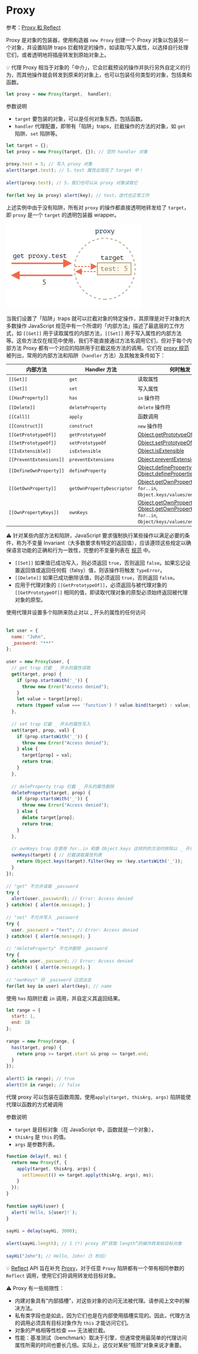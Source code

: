 # Proxy
参考：[Proxy 和 Reflect](https://zh.javascript.info/proxy)

Proxy 是对象的包装器，使用构造器 `new Proxy` 创建一个 Proxy 对象以包装另一个对象，并设置陷阱 traps 拦截特定的操作，如读取/写入属性，以选择自行处理它们，或者透明地将插座转发到原始对象上。

:bulb: 代理 Proxy 相当于对象的「中介」，它会拦截预设的操作并执行另外自定义的行为，而其他操作就会转发到原来的对象上，也可以包装任何类型的对象，包括类和函数。

```js
let proxy = new Proxy(target,  handler);
```

参数说明
- `target` 要包装的对象，可以是任何对象东西，包括函数。
- `handler` 代理配置，即带有「陷阱」traps，拦截操作的方法的对象，如 `get` 陷阱、`set` 陷阱等。


```js
let target = {};
let proxy = new Proxy(target, {}); // 空的 handler 对象

proxy.test = 5; // 写入 proxy 对象
alert(target.test); // 5，test 属性出现在了 target 中！

alert(proxy.test); // 5，我们也可以从 proxy 对象读取它

for(let key in proxy) alert(key); // test，迭代也正常工作
```

上述实例中由于没有陷阱，所有对 `proxy` 的操作都直接透明地转发给了 `target`，即 `proxy` 是一个 `target` 的透明包装器 wrapper。

![proxy](_v_images/20200504090130681_26801.png)

当我们设置了「陷阱」traps 就可以拦截对象的特定操作，其原理是对于对象的大多数操作 JavaScript 规范中有一个所谓的「内部方法」描述了最底层的工作方式，如 `[[Get]]` 用于读取属性的内部方法，`[[Set]]` 用于写入属性的内部方法等。这些方法仅在规范中使用，我们不能直接通过方法名调用它们，但对于每个内部方法 Proxy 都有一个对应的陷阱用于拦截这些方法的调用。它们在 [proxy 规范](https://tc39.es/ecma262/#sec-proxy-object-internal-methods-and-internal-slots) 被列出，常用的内部方法和陷阱（`handler` 方法）及其触发条件如下：

|             内部方法              |             Handler 方法             |                                                                                                                                                                                                                                                    何时触发                                                                                                                                                                                                                                                     |
| ------------------------------------- | ------------------------------------------ | ------------------------------------------------------------------------------------------------------------------------------------------------------------------------------------------------------------------------------------------------------------------------------------------------------------------------------------------------------------------------------------------------------------------------------------------------------------------------------------------------------------------- |
| `[[Get]]`                        | `get`                                   | 读取属性                                                                                                                                                                                                                                                                                                                                                                                                                                                                                                        |
| `[[Set]]`                        | `set`                                   | 写入属性                                                                                                                                                                                                                                                                                                                                                                                                                                                                                                        |
| `[[HasProperty]]`           | `has`                                   | `in` 操作符                                                                                                                                                                                                                                                                                                                                                                                                                                                                                                    |
| `[[Delete]]`                   | `deleteProperty`                 | `delete` 操作符                                                                                                                                                                                                                                                                                                                                                                                                                                                                                             |
| `[[Call]]`                      | `apply`                                | 函数调用                                                                                                                                                                                                                                                                                                                                                                                                                                                                                                        |
| `[[Construct]]`              | `construct`                         | `new` 操作符                                                                                                                                                                                                                                                                                                                                                                                                                                                                                                  |
| `[[GetPrototypeOf]]`      | `getPrototypeOf`                 | [Object.getPrototypeOf](https://developer.mozilla.org/en-US/docs/Web/JavaScript/Reference/Global_Objects/Object/getPrototypeOf)                                                                                                                                                                                                                                                                                                                    |
| `[[SetPrototypeOf]]`      | `setPrototypeOf`                 | [Object.setPrototypeOf](https://developer.mozilla.org/en-US/docs/Web/JavaScript/Reference/Global_Objects/Object/setPrototypeOf)                                                                                                                                                                                                                                                                                                                     |
| `[[IsExtensible]]`         | `isExtensible`                     | [Object.isExtensible](https://developer.mozilla.org/en-US/docs/Web/JavaScript/Reference/Global_Objects/Object/isExtensible)                                                                                                                                                                                                                                                                                                                                |
| `[[PreventExtensions]]` | `preventExtensions`            | [Object.preventExtensions](https://developer.mozilla.org/en-US/docs/Web/JavaScript/Reference/Global_Objects/Object/preventExtensions)                                                                                                                                                                                                                                                                                                            |
| `[[DefineOwnProperty]]` | `defineProperty`                 | [Object.defineProperty](https://developer.mozilla.org/en-US/docs/Web/JavaScript/Reference/Global_Objects/Object/defineProperty), [Object.defineProperties](https://developer.mozilla.org/en-US/docs/Web/JavaScript/Reference/Global_Objects/Object/defineProperties)                                                                                                                  |
| `[[GetOwnProperty]]`      | `getOwnPropertyDescriptor` | [Object.getOwnPropertyDescriptor](https://developer.mozilla.org/en-US/docs/Web/JavaScript/Reference/Global_Objects/Object/getOwnPropertyDescriptor), `for..in`, `Object.keys/values/entries`                                                                                                                                                                                                                    |
| `[[OwnPropertyKeys]]`    | `ownKeys`                             | [Object.getOwnPropertyNames](https://developer.mozilla.org/en-US/docs/Web/JavaScript/Reference/Global_Objects/Object/getOwnPropertyNames), [Object.getOwnPropertySymbols](https://developer.mozilla.org/en-US/docs/Web/JavaScript/Reference/Global_Objects/Object/getOwnPropertySymbols), `for..in`, `Object/keys/values/entries` |

:warning: 针对某些内部方法和陷阱，JavaScript 要求强制执行某些操作以满足必要的条件，称为不变量 Invariant（大多数要求有特定的返回值），应该遵顼这些规定以确保语言功能的正确和行为一致性，完整的不变量列表在 [规范](https://tc39.es/ecma262/#sec-proxy-object-internal-methods-and-internal-slots) 中。

- `[[Set]]` 如果值已成功写入，则必须返回 `true`，否则返回 `false`。如果忘记设置返回值或返回任何假（falsy）值，则该操作将触发 `TypeError`。
- `[[Delete]]` 如果已成功删除该值，则必须返回 `true`，否则返回 `false`。
- 应用于代理对象的 `[[GetPrototypeOf]]`，必须返回与被代理对象的 `[[GetPrototypeOf]]` 相同的值，即读取代理对象的原型必须始终返回被代理对象的原型。

使用代理并设置多个陷阱来防止对以 _ 开头的属性的任何访问
```js

let user = {
  name: "John",
  _password: "***"
};

user = new Proxy(user, {
  // get trap 拦截 _ 开头的属性读取
  get(target, prop) {
    if (prop.startsWith('_')) {
      throw new Error("Access denied");
    }
    let value = target[prop];
    return (typeof value === 'function') ? value.bind(target) : value; // (*)
  },

  // set trap 拦截 _ 开头的属性写入
  set(target, prop, val) {
    if (prop.startsWith('_')) {
      throw new Error("Access denied");
    } else {
      target[prop] = val;
      return true;
    }
  },

  // deleProperty trap 拦截 _ 开头的属性删除
  deleteProperty(target, prop) {
    if (prop.startsWith('_')) {
      throw new Error("Access denied");
    } else {
      delete target[prop];
      return true;
    }
  },

  // ownKeys trap 在使用 for..in 和像 Object.keys 这样的的方法时排除以 _ 开头的属性
  ownKeys(target) { // 拦截读取属性列表
    return Object.keys(target).filter(key => !key.startsWith('_'));
  }
});

// "get" 不允许读取 _password
try {
  alert(user._password); // Error: Access denied
} catch(e) { alert(e.message); }

// "set" 不允许写入 _password
try {
  user._password = "test"; // Error: Access denied
} catch(e) { alert(e.message); }

// "deleteProperty" 不允许删除 _password
try {
  delete user._password; // Error: Access denied
} catch(e) { alert(e.message); }

// "ownKeys" 将 _password 过滤出去
for(let key in user) alert(key); // name
```

使用 `has` 陷阱拦截 `in` 调用，并自定义其返回结果。

```js
let range = {
  start: 1,
  end: 10
};

range = new Proxy(range, {
  has(target, prop) {
    return prop >= target.start && prop <= target.end;
  }
});

alert(5 in range); // true
alert(50 in range); // false
```

代理 proxy 可以包装在函数周围，使用`apply(target, thisArg, args)` 陷阱能使代理以函数的方式被调用

参数说明
- `target` 是目标对象（在 JavaScript 中，函数就是一个对象），
- `thisArg` 是 `this` 的值。
- `args` 是参数列表。

```js
function delay(f, ms) {
  return new Proxy(f, {
    apply(target, thisArg, args) {
      setTimeout(() => target.apply(thisArg, args), ms);
    }
  });
}

function sayHi(user) {
  alert(`Hello, ${user}!`);
}

sayHi = delay(sayHi, 3000);

alert(sayHi.length); // 1 (*) proxy 将“获取 length”的操作转发给目标对象

sayHi("John"); // Hello, John!（3 秒后）
```

:bulb: [Reflect](https://developer.mozilla.org/en-US/docs/Web/JavaScript/Reference/Global_Objects/Reflect) API 旨在补充 [Proxy](https://developer.mozilla.org/en-US/docs/Web/JavaScript/Reference/Global_Objects/Proxy)，对于任意 `Proxy` 陷阱都有一个带有相同参数的 `Reflect` 调用，使用它们将调用转发给目标对象。

:warning: Proxy 有一些局限性：

- 内建对象具有“内部插槽”，对这些对象的访问无法被代理。请参阅上文中的解决方法。
- 私有类字段也是如此，因为它们也是在内部使用插槽实现的。因此，代理方法的调用必须具有目标对象作为 `this` 才能访问它们。
- 对象的严格相等性检查 `===` 无法被拦截。
- 性能：基准测试（benchmark）取决于引擎，但通常使用最简单的代理访问属性所需的时间也要长几倍。实际上，这仅对某些“瓶颈”对象来说才重要。